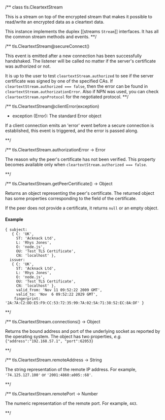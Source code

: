 
/**
class tls.CleartextStream

This is a stream on top of the encrypted stream that makes it possible to read/write an encrypted data as a cleartext data.

This instance implements the duplex [[streams `Stream`]] interfaces. It has all the common stream methods and events.
**/ 


/**
tls.CleartextStream@secureConnect()

This event is emitted after a new connection has been successfully handshaked. The listener will be called no matter if the server's certificate was authorized or not. 

It is up to the user to test `cleartextStream.authorized` to see if the server certificate was signed by one of the specified CAs. If `cleartextStream.authorized === false`, then the error can be found in `cleartextStream.authorizationError`. Also if NPN was used, you can check `cleartextStream.npnProtocol` for the negotiated protocol.
**/ 

/**
tls.CleartextStream@clientError(exception)
- exception (Error): The standard Error object

If a client connection emits an 'error' event before a secure connection is established, this event is triggered, and the error is passed along.

**/ 


/**
tls.CleartextStream.authorizationError -> Error


The reason why the peer's certificate has not been verified. This property becomes available only when `cleartextStream.authorized === false`.

**/


/**
tls.CleartextStream.getPeerCertificate() -> Object


Returns an object representing the peer's certificate. The returned object has some properties corresponding to the field of the certificate.

If the peer does not provide a certificate, it returns `null` or an empty object.

#### Example

    { subject: 
       { C: 'UK',
         ST: 'Acknack Ltd',
         L: 'Rhys Jones',
         O: 'node.js',
         OU: 'Test TLS Certificate',
         CN: 'localhost' },
      issuer: 
       { C: 'UK',
         ST: 'Acknack Ltd',
         L: 'Rhys Jones',
         O: 'node.js',
         OU: 'Test TLS Certificate',
         CN: 'localhost' },
         valid_from: 'Nov 11 09:52:22 2009 GMT',
         valid_to: 'Nov  6 09:52:22 2029 GMT',
        fingerprint: '2A:7A:C2:DD:E5:F9:CC:53:72:35:99:7A:02:5A:71:38:52:EC:8A:DF' }
**/ 


/**
tls.CleartextStream.connections() -> Object

Returns the bound address and port of the underlying socket as reported by the operating system. The object has two properties, _e.g._ `{"address":"192.168.57.1", "port":62053}`

**/

/**
tls.CleartextStream.remoteAddress -> String

The string representation of the remote IP address. For example, `'74.125.127.100'` or `'2001:4860:a005::68'`.

**/ 


/**
tls.CleartextStream.remotePort -> Number

The numeric representation of the remote port. For example, `443`.

**/ 